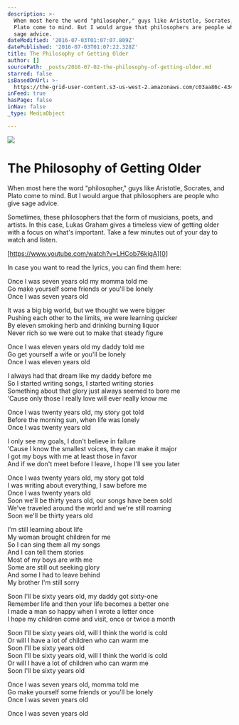 ```yaml
---
description: >-
  When most here the word "philosopher," guys like Aristotle, Socrates, and
  Plato come to mind. But I would argue that philosophers are people who give
  sage advice.
dateModified: '2016-07-03T01:07:07.809Z'
datePublished: '2016-07-03T01:07:22.328Z'
title: The Philosophy of Getting Older
author: []
sourcePath: _posts/2016-07-02-the-philosophy-of-getting-older.md
starred: false
isBasedOnUrl: >-
  https://the-grid-user-content.s3-us-west-2.amazonaws.com/c03aa86c-434e-47a8-8935-dbee39149d3a.jpg
inFeed: true
hasPage: false
inNav: false
_type: MediaObject

---
```

![](https://the-grid-user-content.s3-us-west-2.amazonaws.com/c03aa86c-434e-47a8-8935-dbee39149d3a.jpg)

# The Philosophy of Getting Older

When most here the word "philosopher," guys like Aristotle, Socrates, and Plato come to mind. But I would argue that philosophers are people who give sage advice.

Sometimes, these philosophers that the form of musicians, poets, and artists. In this case, Lukas Graham gives a timeless view of getting older with a focus on what's important. Take a few minutes out of your day to watch and listen.

[https://www.youtube.com/watch?v=LHCob76kigA][0]

In case you want to read the lyrics, you can find them here:

Once I was seven years old my momma told me  
Go make yourself some friends or you'll be lonely  
Once I was seven years old

It was a big big world, but we thought we were bigger  
Pushing each other to the limits, we were learning quicker  
By eleven smoking herb and drinking burning liquor  
Never rich so we were out to make that steady figure

Once I was eleven years old my daddy told me  
Go get yourself a wife or you'll be lonely  
Once I was eleven years old

I always had that dream like my daddy before me  
So I started writing songs, I started writing stories  
Something about that glory just always seemed to bore me  
'Cause only those I really love will ever really know me

Once I was twenty years old, my story got told  
Before the morning sun, when life was lonely  
Once I was twenty years old

I only see my goals, I don't believe in failure  
'Cause I know the smallest voices, they can make it major  
I got my boys with me at least those in favor  
And if we don't meet before I leave, I hope I'll see you later

Once I was twenty years old, my story got told  
I was writing about everything, I saw before me  
Once I was twenty years old  
Soon we'll be thirty years old, our songs have been sold  
We've traveled around the world and we're still roaming  
Soon we'll be thirty years old

I'm still learning about life  
My woman brought children for me  
So I can sing them all my songs  
And I can tell them stories  
Most of my boys are with me  
Some are still out seeking glory  
And some I had to leave behind  
My brother I'm still sorry

Soon I'll be sixty years old, my daddy got sixty-one  
Remember life and then your life becomes a better one  
I made a man so happy when I wrote a letter once  
I hope my children come and visit, once or twice a month

Soon I'll be sixty years old, will I think the world is cold  
Or will I have a lot of children who can warm me  
Soon I'll be sixty years old  
Soon I'll be sixty years old, will I think the world is cold  
Or will I have a lot of children who can warm me  
Soon I'll be sixty years old

Once I was seven years old, momma told me  
Go make yourself some friends or you'll be lonely  
Once I was seven years old

Once I was seven years old

[0]: https://www.youtube.com/watch?v=LHCob76kigA "7 Years"